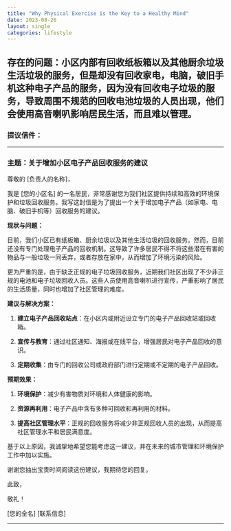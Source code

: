 ```yaml
---
title: "Why Physical Exercise is the Key to a Healthy Mind"
date: 2023-08-26
layout: single
categories: lifestyle
---
```


## 存在的问题：小区内部有回收纸板箱以及其他厨余垃圾生活垃圾的服务，但是却没有回收家电，电脑，破旧手机这种电子产品的服务，因为没有回收电子垃圾的服务，导致周围不规范的回收电池垃圾的人员出现，他们会使用高音喇叭影响居民生活，而且难以管理。

### 提议信件：

---

### 主题：关于增加小区电子产品回收服务的建议

尊敬的 [负责人的名称]，

我是 [您的小区名] 的一名居民，非常感谢您为我们社区提供持续和高效的环境保护和垃圾回收服务。我写这封信是为了提出一个关于增加电子产品（如家电、电脑、破旧手机等）回收服务的建议。

**现状与问题：**

目前，我们小区已有纸板箱、厨余垃圾以及其他生活垃圾的回收服务。然而，目前还没有专门处理电子产品的回收机制。这导致了许多居民不得不将这些潜在有害的物品与一般垃圾一同丢弃，或者存放在家中，从而增加了环境污染的风险。

更为严重的是，由于缺乏正规的电子垃圾回收服务，近期我们社区出现了不少非正规的电池和电子垃圾回收人员。这些人员使用高音喇叭进行宣传，严重影响了居民的生活质量，同时也增加了社区管理的难度。

**建议与解决方案：**

1. **建立电子产品回收站点**：在小区内或附近设立专门的电子产品回收站或回收箱。
  
2. **宣传与教育**：通过社区通知、海报或在线平台，增强居民对电子产品回收的意识。
  
3. **定期收集**：由专门的回收公司或政府部门进行定期或不定期的电子产品回收。

**预期效果：**

1. **环境保护**：减少有害物质对环境和人体健康的影响。
  
2. **资源再利用**：电子产品中含有多种可回收和再利用的材料。
  
3. **提高社区管理水平**：正规的回收服务将减少非正规回收人员的出现，从而提高社区管理水平和居民满意度。

基于以上原因，我诚挚地希望您能考虑这一建议，并在未来的城市管理和环境保护工作中加以实施。

谢谢您抽出宝贵时间阅读这份建议，我期待您的回复。

此致，

敬礼！

[您的全名]
[联系信息]

---



